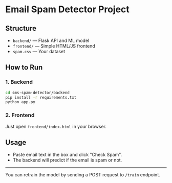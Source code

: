 # Email Spam Detector Project

## Structure

- `backend/` — Flask API and ML model
- `frontend/` — Simple HTML/JS frontend
- `spam.csv` — Your dataset

## How to Run

### 1. Backend
```bash
cd sms-spam-detector/backend
pip install -r requirements.txt
python app.py
```

### 2. Frontend
Just open `frontend/index.html` in your browser.

## Usage
- Paste email text in the box and click "Check Spam".
- The backend will predict if the email is spam or not.

---

You can retrain the model by sending a POST request to `/train` endpoint.
